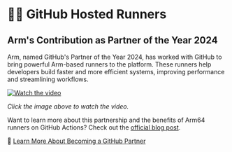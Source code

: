 # 🏃‍♂️ GitHub Hosted Runners

## Arm's Contribution as Partner of the Year 2024

Arm, named GitHub's Partner of the Year 2024, has worked with GitHub to bring powerful Arm-based runners to the platform. These runners help developers build faster and more efficient systems, improving performance and streamlining workflows.

[![Watch the video](https://img.youtube.com/vi/cgI6SBP8pEM/0.jpg)](https://www.youtube.com/watch?v=cgI6SBP8pEM)

*Click the image above to watch the video.*

Want to learn more about this partnership and the benefits of Arm64 runners on GitHub Actions? Check out the [official blog post](https://github.blog/news-insights/product-news/arm64-on-github-actions-powering-faster-more-efficient-build-systems/).

🔗 [Learn More About Becoming a GitHub Partner](https://partner.github.com/)